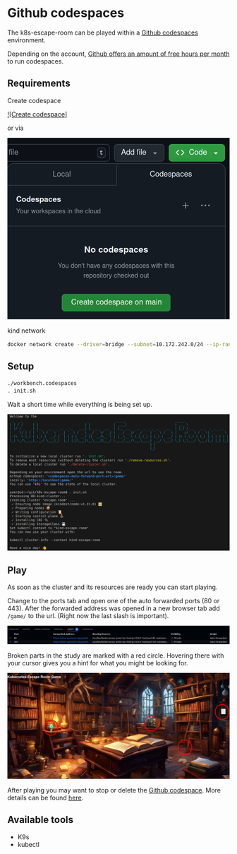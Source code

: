 # Github codespaces
The k8s-escape-room can be played within a [Github codespaces](https://github.com/features/codespaces) environment.

Depending on the account, [Github offers an amount of free hours per month](https://docs.github.com/en/billing/managing-billing-for-github-codespaces/about-billing-for-github-codespaces) to run codespaces.


## Requirements
Create codespace

[![Create codespace]](https://github.com/codespaces/new?template_repository=steadforce/k8s-escape-room)

or via

![Create codespace](../.images/github-codespaces-create.png)

kind network
```bash
docker network create --driver=bridge --subnet=10.172.242.0/24 --ip-range=10.172.242.0/28 --gateway=10.172.242.1 kind
```

## Setup

```bash
./workbench.codespaces
. init.sh
```

Wait a short time while everything is being set up.

![K8s Escape Room in terminal](../.images/k8s-escape-room-terminal.png)

## Play
As soon as the cluster and its resources are ready you can start playing.

Change to the ports tab and open one of the auto forwarded ports (80 or 443).
After the forwarded address was opened in a new browser tab add `/game/` to the url.
(Right now the last slash is important).

![Open port](../.images/github-codespaces-ports.png)

Broken parts in the study are marked with a red circle. 
Hovering there with your cursor gives you a hint for what you might be looking for.

![K8s Escape Room in web](../.images/k8s-escape-room-web-unsolved.png)

After playing you may want to stop or delete the [Github codespace](https://github.com/codespaces).
More details can be found [here](https://docs.github.com/en/codespaces/developing-in-a-codespace/stopping-and-starting-a-codespace?tool=webui#stopping-a-codespace).

## Available tools
* K9s
* kubectl